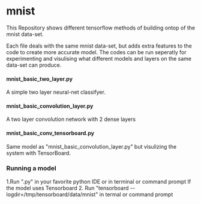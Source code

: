# mnist
This Repository shows different tensorflow methods of building ontop of the mnist data-set.

Each file deals with the same mnist data-set, but adds extra features to the code to create more accurate model.
The codes can be run seperatly for experimenting and visulising what different models and layers on the same data-set can produce.

#### mnist_basic_two_layer.py
A simple two layer neural-net classifyer.

#### mnist_basic_convolution_layer.py
A two layer convolution network with 2 dense layers

#### mnist_basic_conv_tensorboard.py
Same model as "mnist_basic_convolution_layer.py" but visulizing the system with TensorBoard.

### Running a model
1.Run "<the choosen file>.py" in your favorite python IDE or in terminal or command prompt
If the model uses Tensorboard
2. Run "tensorboard --logdir=/tmp/tensorboard/data/mnist" in termal or command prompt
